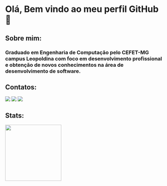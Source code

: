# Olá, Bem vindo ao meu perfil GitHub 👋 
## Sobre mim:
### Graduado em Engenharia de Computação pelo CEFET-MG campus Leopoldina com foco em desenvolvimento profissional e obtenção de novos conhecimentos na área de desenvolvimento de software.

## Contatos:

<div>
<a href="https://www.instagram.com/juan_helpes" target="_blank"><img loading="lazy" src="https://img.shields.io/badge/-Instagram-%23E4405F?style=for-the-badge&logo=instagram&logoColor=white" target="_blank"></a>
<a href = "mailto:helpeshs@gmail.com"><img loading="lazy" src="https://img.shields.io/badge/Gmail-D14836?style=for-the-badge&logo=gmail&logoColor=white" target="_blank"></a>
<a href="https://www.linkedin.com/in/juan-helpes-61864a22b" target="_blank"><img loading="lazy" src="https://img.shields.io/badge/-LinkedIn-%230077B5?style=for-the-badge&logo=linkedin&logoColor=white" target="_blank"></a>   
</div>

## Stats:
<div>
<a href="https://github.com/JuanHelpes">
<img loading="lazy" height="180em" src="https://github-readme-stats.vercel.app/api/top-langs/?username=JuanHelpes&layout=compact&langs_count=7&theme=dracula"/>
</div>
